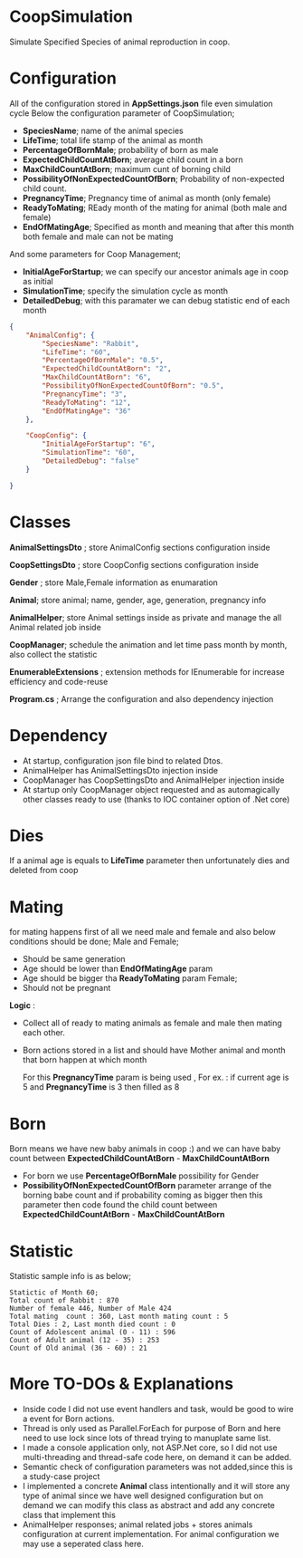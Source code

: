 # CoopSimulation
Simulate Specified Species of animal reproduction in coop. 

# Configuration
All of the configuration stored in **AppSettings.json** file even simulation cycle
Below the configuration parameter of CoopSimulation;

* **SpeciesName**; name of the animal species
* **LifeTime**; total life stamp of the animal as month
* **PercentageOfBornMale**; probability of born as male 
* **ExpectedChildCountAtBorn**; average child count in a born
* **MaxChildCountAtBorn**; maximum cunt of borning child
* **PossibilityOfNonExpectedCountOfBorn**; Probability of non-expected child count.
* **PregnancyTime**; Pregnancy time of animal as month (only female)
* **ReadyToMating**;  REady month of the mating for animal (both male and female)
* **EndOfMatingAge**; Specified as month and meaning that after this month both female and male can not be mating

And some parameters for Coop Management;

* **InitialAgeForStartup**; we can specify our ancestor animals age in coop as initial
* **SimulationTime**; specify the simulation cycle as month
* **DetailedDebug**; with this paramater we can debug statistic end of each month


```json
{
	"AnimalConfig": {
		"SpeciesName": "Rabbit",
		"LifeTime": "60",
		"PercentageOfBornMale": "0.5",
		"ExpectedChildCountAtBorn": "2",
		"MaxChildCountAtBorn": "6",
		"PossibilityOfNonExpectedCountOfBorn": "0.5",
		"PregnancyTime": "3",
		"ReadyToMating": "12",
		"EndOfMatingAge": "36"
	},

	"CoopConfig": {
		"InitialAgeForStartup": "6",
		"SimulationTime": "60",
		"DetailedDebug": "false"
	}

}
```
# Classes

**AnimalSettingsDto** ; store AnimalConfig sections configuration inside 

**CoopSettingsDto** ; store CoopConfig sections configuration inside

**Gender** ; store Male,Female information as enumaration

**Animal**; store animal; name, gender, age, generation, pregnancy info

**AnimalHelper**; store Animal settings inside as private and manage the all Animal related job inside

**CoopManager**; schedule the animation and let time pass month by month, also collect the statistic

**EnumerableExtensions** ; extension methods for IEnumerable for increase efficiency and code-reuse

**Program.cs** ; Arrange the configuration and also dependency injection

# Dependency
 * At startup, configuration json file bind to related Dtos.
 * AnimalHelper has AnimalSettingsDto injection inside 
 * CoopManager has CoopSettingsDto and AnimalHelper injection inside
 * At startup only CoopManager object requested and as automagically other classes ready to use (thanks to IOC container option of .Net core)

# Dies
If a animal age is equals to **LifeTime** parameter then unfortunately dies and deleted from coop

# Mating 
for mating happens first of all we need male and female and also below conditions should be done;
Male and Female;
* Should be same generation
* Age should be lower than **EndOfMatingAge** param
* Age should be bigger tha **ReadyToMating** param
Female;
* Should not be pregnant

**Logic** : 
* Collect all of ready to mating animals as female and male then mating each other.
* Born actions stored in a list and should have Mother animal and month that born happen at which month

  For this **PregnancyTime** param is being used , For ex. : if current age is 5  and **PregnancyTime** is 3 then filled as 8 

# Born
Born means we have new baby animals in coop :) and we can have baby count between  **ExpectedChildCountAtBorn** - **MaxChildCountAtBorn**
* For born we use **PercentageOfBornMale** possibility for Gender
* **PossibilityOfNonExpectedCountOfBorn** parameter arrange of the borning babe count and if probability coming as bigger then this parameter then code found the child count     between **ExpectedChildCountAtBorn** - **MaxChildCountAtBorn**

# Statistic
Statistic sample info is as below;
```
Statictic of Month 60;
Total count of Rabbit : 870
Number of female 446, Number of Male 424
Total mating  count : 360, Last month mating count : 5
Total Dies : 2, Last month died count : 0
Count of Adolescent animal (0 - 11) : 596
Count of Adult animal (12 - 35) : 253
Count of Old animal (36 - 60) : 21
```

# More TO-DOs & Explanations
* Inside code I did not use event handlers and task, would be good to wire a event for Born actions.
* Thread is only used as Parallel.ForEach for purpose of Born and here need to use lock since lots of thread trying to manuplate same list.
* I made a console application only, not ASP.Net core, so I did not use multi-threading and thread-safe code here, on demand it can be added. 
* Semantic check of configuration parameters was not added,since this is a study-case project
* I implemented a concrete **Animal** class intentionally and it will store any type of animal since we have well designed configuration but on demand we can modify this class as abstract and add any concrete class that implement this
* AnimalHelper responses; animal related jobs + stores animals configuration at current implementation. For animal configuration we may use a seperated class here.
